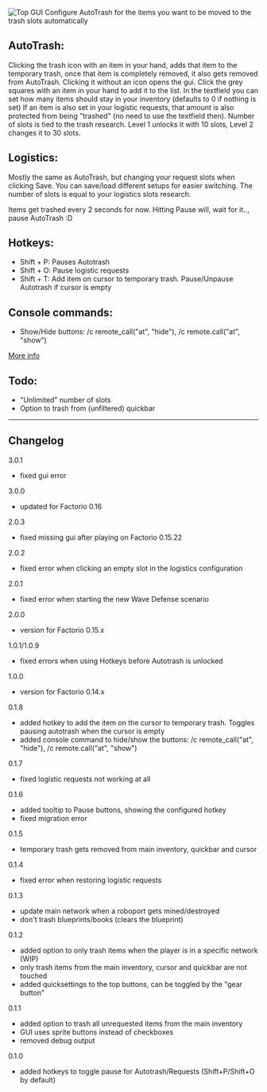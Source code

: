 ![Top GUI](http://i.imgur.com/lg3Zpgk.png)
Configure AutoTrash for the items you want to be moved to the trash slots automatically

AutoTrash:
---
Clicking the trash icon with an item in your hand, adds that item to the temporary trash, once that item is completely removed, it also gets removed from AutoTrash.
Clicking it without an icon opens the gui. Click the grey squares with an item in your hand to add it to the list. In the textfield you can set how many items should stay in your inventory (defaults to 0 if nothing is set)
If an item is also set in your logistic requests, that amount is also protected from being "trashed" (no need to use the textfield then).
Number of slots is tied to the trash research. Level 1 unlocks it with 10 slots, Level 2 changes it to 30 slots.

Logistics:
---
Mostly the same as AutoTrash, but changing your request slots when clicking Save.
You can save/load different setups for easier switching.
The number of slots is equal to your logistics slots research.

Items get trashed every 2 seconds for now. Hitting Pause will, wait for it.., pause AutoTrash :D

Hotkeys:
---
- Shift + P: Pauses Autotrash
- Shift + O: Pause logistic requests
- Shift + T: Add item on cursor to temporary trash. Pause/Unpause Autotrash if cursor is empty

Console commands:
---
- Show/Hide buttons: /c remote_call("at", "hide"), /c remote.call("at", "show")

[More info](https://forums.factorio.com/viewtopic.php?f=97&t=16016)

Todo:
---
- "Unlimited" number of slots
- Option to trash from (unfiltered) quickbar

***
Changelog
---
3.0.1

 - fixed gui error

3.0.0

 - updated for Factorio 0.16

2.0.3

 - fixed missing gui after playing on Factorio 0.15.22

2.0.2

- fixed error when clicking an empty slot in the logistics configuration

2.0.1

- fixed error when starting the new Wave Defense scenario

2.0.0

- version for Factorio 0.15.x

1.0.1/1.0.9

- fixed errors when using Hotkeys before Autotrash is unlocked

1.0.0

- version for Factorio 0.14.x

0.1.8

- added hotkey to add the item on the cursor to temporary trash. Toggles pausing autotrash when the cursor is empty
- added console command to hide/show the buttons: /c remote_call("at", "hide"), /c remote.call("at", "show")

0.1.7

- fixed logistic requests not working at all

0.1.6

- added tooltip to Pause buttons, showing the configured hotkey
- fixed migration error

0.1.5

- temporary trash gets removed from main inventory, quickbar and cursor 

0.1.4

- fixed error when restoring logistic requests

0.1.3

- update main network when a roboport gets mined/destroyed
- don't trash blueprints/books (clears the blueprint)

0.1.2

- added option to only trash items when the player is in a specific network (WIP)
- only trash items from the main inventory, cursor and quickbar are not touched
- added quicksettings to the top buttons, can be toggled by the "gear button"
 

0.1.1

- added option to trash all unrequested items from the main inventory
- GUI uses sprite buttons instead of checkboxes
- removed debug output

0.1.0

 - added hotkeys to toggle pause for Autotrash/Requests (Shift+P/Shift+O by default)
